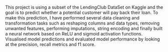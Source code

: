 This project is using a subset of the LendingClub DataSet on Kaggle and the goal is to predict whether a potential customer will pay back their loan. 
To make this prediction, I have performed several data cleaning and transformation tasks such as reshaping columns and data types, removing unwanted features, performing imputations, string encoding and finally built a neural network based on ReLU and sigmoid activation functions. Visualised model predictions and evaluated model performance by looking at the precision, recall metrics and f1 score. 



